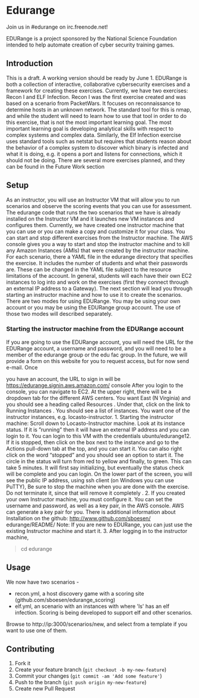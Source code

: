 # Edurange

Join us in #edurange on irc.freenode.net!


EDURange is a project sponsored by the National Science Foundation intended to help automate creation of cyber security training games.
## Introduction
This is a draft. A working version should be ready by June 1. EDURange is both a collection of interactive, collaborative cybersecurity exercises and a framework for creating these exercises. Currently, we have
two exercises: Recon I and ELF Infection. Recon I was the first exercise created and was based on a scenario
from PacketWars. It focuses on reconnaissance to determine hosts in an unknown network. The standard
tool for this is nmap, and while the student will need to learn how to use that tool in order to do this exercise,
that is not the most important learning goal. The most important learning goal is developing analytical skills
with respect to complex systems and complex data. Similarly, the Elf Infection exercise uses standard tools
such as netstat but requires that students reason about the behavior of a complex system to discover which
binary is infected and what it is doing, e.g. it opens a port and listens for connections, which it should not
be doing. There are several more exercises planned, and they can be found in the Future Work section

## Setup

As an instructor, you will use an Instructor VM that will allow you to run scenarios and observe the scoring
events that you can use for assessment. The edurange code that runs the two scenarios that we have is
already installed on the Instructor VM and it launches new VM instances and configures them. Currently,
we have created one instructor machine that you can use or you can make a copy and customize it for your
class. You can start and stop different exercises from the Instructor machine. The AWS console gives you
a way to start and stop the instructor machine and to kill any Amazon Instances (AMIs) that were created
by the instructor machine. For each scenario, there a YAML file in the edurange directory that specifies the
exercise. It includes the number of students and what their passwords are. These can be changed in the
YAML file subject to the resource limitations of the account. In general, students will each have their own
EC2 instances to log into and work on the exercises (first they connect through an external IP address to a
Gateway). The next section will lead you through starting an instructor machine and how to use it to create
the scenarios. There are two modes for using EDURange. You may be using your own account or you may
be using the EDURange group account. The use of those two modes will described separately.


### Starting the instructor machine from the EDURange account
If you are going to use the EDURange account, you will need the URL for the EDURange account, a
username and password, and you will need to be a member of the edurange group or the edu
fac group. In
the future, we will provide a form on this website for you to request access, but for now send e-mail. Once


you have an account, the URL to sign in will be
https://edurange.signin.aws.amazon.com/
console
After you login to the console, you can navigate to EC2. 
At the upper right, there will be a dropdown tab for the different AWS centers. You want
East (N Virginia)
and you should see a heading called
Resources
. Under that, click on the link to
Running Instances
. You
should see a list of instances. You want one of the instructor instances, e.g. locasto-instructor.
1.
Starting the instructor machine: Scroll down to Locasto-Instructor machine. Look at its instance
status. If it is ”running” then it will have an external IP address and you can login to it. You can login
to this VM with the credentials ubuntu/edurange12. If it is stopped, then click on the box next to the
instance and go to the Actions pull-down tab at the top, and you can start it. You can also right click
on the word “stopped” and you should see an option to start it. The circle in the status will turn from
red to yellow and finally, to green. This can take 5 minutes. It will first say initializing, but eventually
the status check will be complete and you can login. On the lower part of the screen, you will see the
public IP address, using ssh client (on Windows you can use PuTTY),
Be sure to stop the machine when you are done with the exercise.
Do not terminate it, since that
will remove it completely
.
2.
If you created your own Instructor machine, you must configure it. You can set the username and
password, as well as a key pair, in the AWS console. AWS can generate a key pair for you. There is
additional information about Installation on the github:
http://www.github.com/sboesen/
edurange/README/
Note: If you are new to EDURange, you can just use the existing Instructor machine and start it.
3.
After logging in to the instructor machine,
> cd edurange
## Usage
    
We now have two scenarios - 
- recon.yml, a host discovery game with a scoring site (github.com/sboesen/edurange_scoring)
- elf.yml, an scenario with an instances with where 'ls' has an elf infection. Scoring is being developed to support elf and other scenarios.

Browse to http://ip:3000/scenarios/new, and select from a template if you want to use one of them.

## Contributing

1. Fork it
2. Create your feature branch (`git checkout -b my-new-feature`)
3. Commit your changes (`git commit -am 'Add some feature'`)
4. Push to the branch (`git push origin my-new-feature`)
5. Create new Pull Request
